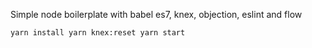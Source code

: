 Simple node boilerplate with babel es7, knex, objection, eslint and flow

`
yarn install
yarn knex:reset
yarn start
`
